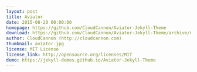 ```yaml
---
layout: post
title: Aviator
date: 2015-08-20 00:00:00
homepage: https://github.com/CloudCannon/Aviator-Jekyll-Theme
download: https://github.com/CloudCannon/Aviator-Jekyll-Theme/archive/master.zip
author: CloudCannon (http://cloudcannon.com)
thumbnail: aviator.jpg
license: MIT License
license_link: http://opensource.org/licenses/MIT
demo: https://jekyll-demos.github.io/Aviator-Jekyll-Theme
---
```

